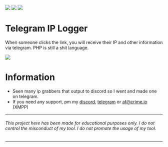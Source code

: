 ![](https://img.shields.io/github/watchers/qro/ip-logger?style=social) ![](https://img.shields.io/github/stars/qro/ip-logger?style=social) ![](https://img.shields.io/github/forks/qro/ip-logger?style=social)

# Telegram IP Logger
When someone clicks the link, you will receive their IP and other information via telegram. PHP is still a shit language.

![](https://cdn.discordapp.com/attachments/631162287968747550/795106360034459689/unknown.png)

# Information
- Seen many ip grabbers that output to discord so I went and made one on telegram. 
- If you need any support, pm my <a href="https://discord.com/users/289990779697496064">discord</a>, <a href="https://t.me/aflozza">telegram</a> or af@crime.io (XMPP)

---
###### This project here has been made for educational purposes only. I do not control the misconduct of my tool. I do not promote the usage of my tool.
---
